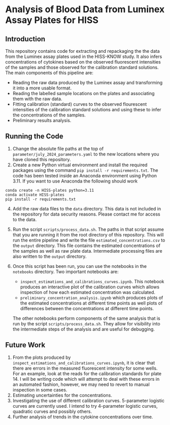 # Analysis of Blood Data from Luminex Assay Plates for HISS

## Introduction

This repository contains code for extracting and repackaging the the data from the Luminex assay plates used in the 
HISS-KNOW study. It also infers concentrations of cytokines based on the observed fluorescent intensities of the samples
and those observed for the calibration standard solutions. The main components of this pipeline are:
- Reading the raw data produced by the Luminex assay and transforming it into a more usable format.
- Reading the labelled sample locations on the plates and associating them with the raw data.
- Fitting calibration (standard) curves to the observed flourescent intensities of the calibration standard solutions
and using these to infer the concentrations of the samples.
- Preliminary results analysis.

## Running the Code

1. Change the absolute file paths at the top of `parameter/july_2024_parameters.yaml` to the new locations where you
have cloned this repository.
2. Create a new Python virtual environment and install the required packages using the command `pip install -r requirements.txt`.
The code has been tested inside an Anaconda environment using Python 3.11. If you want to use Anaconda the following should work
```
conda create -n HISS-plates python=3.11
conda activate HISS-plates
pip install -r requirements.txt
```
4. Add the raw data files to the `data` directory. This data is not included in the repository for data security reasons.
Please contact me for access to the data.
5. Run the script `scripts/process_data.sh`. The paths in that script assume that you are running it from the root
directory of this repository. This will run the entire pipeline and write the file `estimated_concentrations.csv` to 
the `output` directory. This file contains the estimated concentrations of the samples as well as raw plate data. 
Intermediate processing files are also written to the `output` directory.
6. Once this script has been run, you can use the notebooks in the `notebooks` directory. Two important notebooks are:
    - `inspect_estimations_and_calibrations_curves.ipynb`. This notebook produces an interactive plot of the calibration 
    curves which allows inspection of how each estimated concentration was calculated.
    - `preliminary_concentration_analysis.ipynb` which produces plots of the estimated concentrations at different time
    points as well plots of differences between the concentrations at different time points.
   
    The other notebooks perform components of the same analysis that is run by the script `scripts/process_data.sh`.
    They allow for visibility into the intermediate steps of the analysis and are useful for debugging. 

## Future Work

1. From the plots produced by `inspect_estimations_and_calibrations_curves.ipynb`, it is clear that there are errors
in the measured fluorescent intensity for some wells. For an example, look at the reads for the calibration standards for 
plate 14. I will be writing code which will attempt to deal with these errors in an automated fashion, however, we may 
need to revert to manual inspection in some cases.
2. Estimating uncertainties for the concentrations.
3. Investigating the use of different calibration curves. 5-parameter logistic curves are currently used. I intend to 
try 4-parameter logistic curves, quadratic curves and possibly others.
4. Further analysis of trends in the cytokine concentrations over time.
